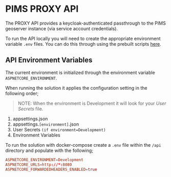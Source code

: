 # PIMS PROXY API

The PROXY API provides a keycloak-authenticated passthrough to the PIMS geoserver instance (via service account credentials).

To run the API locally you will need to create the appropriate environment variable `.env` files. You can do this through using the prebuilt scripts [here](../../scripts/README.md).

## API Environment Variables

The current environment is initialized through the environment variable `ASPNETCORE_ENVIRONMENT`.

When running the solution it applies the configuration setting in the following order;

> NOTE: When the environment is Development it will look for your _User Secrets_ file.

1. appsettings.json
2. appsettings.`[environment]`.json
3. User Secrets `(if environment=Development)`
4. Environment Variables

To run the solution with docker-compose create a `.env` file within the `/api` directory and populate with the following;

```conf
ASPNETCORE_ENVIRONMENT=Development
ASPNETCORE_URLS=http://*:8080
ASPNETCORE_FORWARDEDHEADERS_ENABLED=true
```
